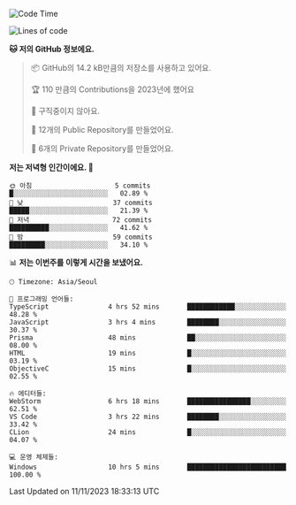   <!--START_SECTION:waka-->
![Code Time](http://img.shields.io/badge/Code%20Time-260%20hrs%2021%20mins-blue)

![Lines of code](https://img.shields.io/badge/%EC%A0%80%EB%8A%94%20%EC%97%AC%ED%83%9C%EA%B9%8C%EC%A7%80%20-201.1%20thousand%20%EC%A4%84%EC%9D%98%20%EC%BD%94%EB%93%9C%EB%A5%BC%20%EC%9E%91%EC%84%B1%ED%96%88%EC%96%B4%EC%9A%94.-blue)

**🐱 저의 GitHub 정보에요.** 

> 📦 GitHub의 14.2 kB만큼의 저장소를 사용하고 있어요. 
 > 
> 🏆 110 만큼의 Contributions을 2023년에 했어요
 > 
> 🚫 구직중이지 않아요.
 > 
> 📜 12개의 Public Repository를 만들었어요. 
 > 
> 🔑 6개의 Private Repository를 만들었어요. 
 > 
**저는 저녁형 인간이에요. 🦉** 

```text
🌞 아침                     5 commits           █░░░░░░░░░░░░░░░░░░░░░░░░   02.89 % 
🌆 낮　                     37 commits          █████░░░░░░░░░░░░░░░░░░░░   21.39 % 
🌃 저녁                     72 commits          ██████████░░░░░░░░░░░░░░░   41.62 % 
🌙 밤　                     59 commits          █████████░░░░░░░░░░░░░░░░   34.10 % 
```


📊 **저는 이번주를 이렇게 시간을 보냈어요.** 

```text
🕑︎ Timezone: Asia/Seoul

💬 프로그래밍 언어들: 
TypeScript               4 hrs 52 mins       ████████████░░░░░░░░░░░░░   48.28 % 
JavaScript               3 hrs 4 mins        ████████░░░░░░░░░░░░░░░░░   30.37 % 
Prisma                   48 mins             ██░░░░░░░░░░░░░░░░░░░░░░░   08.00 % 
HTML                     19 mins             █░░░░░░░░░░░░░░░░░░░░░░░░   03.19 % 
ObjectiveC               15 mins             █░░░░░░░░░░░░░░░░░░░░░░░░   02.55 % 

🔥 에디터들: 
WebStorm                 6 hrs 18 mins       ████████████████░░░░░░░░░   62.51 % 
VS Code                  3 hrs 22 mins       ████████░░░░░░░░░░░░░░░░░   33.42 % 
CLion                    24 mins             █░░░░░░░░░░░░░░░░░░░░░░░░   04.07 % 

💻 운영 체제들: 
Windows                  10 hrs 5 mins       █████████████████████████   100.00 % 
```


 Last Updated on 11/11/2023 18:33:13 UTC
<!--END_SECTION:waka-->
